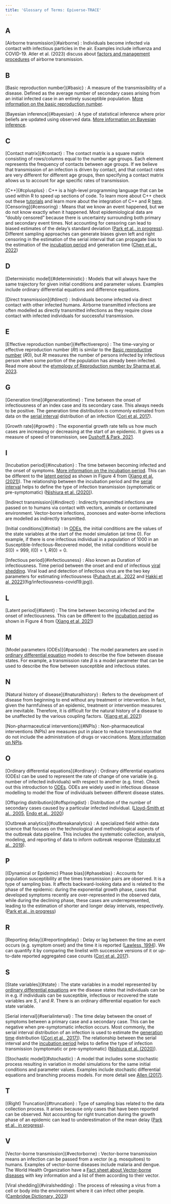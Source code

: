 ```yaml
---
title: 'Glossary of Terms: Epiverse-TRACE'
---
```


## A

[Airborne transmission]{#airborne}
: Individuals become infected via contact with infectious particles in the air. Examples include influenza and COVID-19. Atler et al. (2023) discuss about [factors and management procedures](https://www.ncbi.nlm.nih.gov/books/NBK531468/) of airborne transmission.

## B
[Basic reproduction number]{#basic}
: A measure of the transmissibility of a disease. Defined as the average number of secondary cases arising from an initial infected case in an entirely susceptible population. [More information on the basic reproduction number](https://en.wikipedia.org/wiki/Basic_reproduction_number).  

[Bayesian inference]{#bayesian}
: A type of statistical inference where prior beliefs are updated using observed data. 
[More information on Bayesian inference](https://en.wikipedia.org/wiki/Bayesian_inference).  


## C

[Contact matrix]{#contact}
: The contact matrix is a square matrix consisting of rows/columns equal to the number age groups. Each element represents the frequency of contacts between age groups. If we believe that transmission of an infection is driven by contact, and that contact rates are very different for different age groups, then specifying a contact matrix allows us to account for age specific rates of transmission. 

[C++]{#cplusplus}
: C++ is a high-level programming language that can be used within R to speed up sections of code. To learn more about C++ check out these [tutorials](https://cplusplus.com/doc/tutorial/) and learn more about the integration of C++ and R [here](https://www.rcpp.org/).
[Censoring]{#censoring}
: 
Means that we know an event happened, but we do not know exactly when it happened. Most epidemiological data are “doubly censored” because there is uncertainty surrounding both primary and secondary event times. Not accounting for censoring can lead to biased estimates of the delay’s standard deviation ([Park et al., in progress](https://github.com/parksw3/epidist-paper)).
Different sampling approaches can generate biases given left and right censoring in the estimation of the serial interval that can propagate bias to the estimation of the [incubation period](#incubation) and generation time ([Chen et al., 2022](https://www.nature.com/articles/s41467-022-35496-8/figures/2))

## D

[Deterministic model]{#deterministic}
: Models that will always have the same trajectory for given initial conditions and parameter values. Examples include ordinary differential equations and difference equations. 

[Direct transmission]{#direct}
: Individuals become infected via direct contact with other infected humans. Airborne transmitted infections are often modelled as directly transmitted infections as they require close contact with infected individuals for successful transmission. 

## E

[Effective reproduction number]{#effectiverepro}
: The time-varying or effective reproduction number ($Rt$) is similar to the [Basic reproductive number](#basic) ($R0$), but $Rt$ measures the number of persons infected by infectious person when some portion of the population has already been infected. Read more about the [etymology of Reproduction number by Sharma et al, 2023](https://wwwnc.cdc.gov/eid/article/29/8/22-1445_article).

<!-- ## F -->

## G
[Generation time]{#generationtime}
:  Time between the onset of infectiousness of an index case and its secondary case. This always needs to be positive.
The generation time distribution is commonly estimated from data on the [serial interval](#serialinterval) distribution of an infection ([Cori et al. 2017](https://royalsocietypublishing.org/doi/10.1098/rstb.2016.0371)).

<!-- This can produced biased estimates. ([Knight et al., 2020](https://www.sciencedirect.com/science/article/pii/S2468042720300634)) -->

[Growth rate]{#growth}
: The exponential growth rate tells us how much cases are increasing or decreasing at the start of an epidemic. It gives us a measure of speed of transmission, see [Dushoff & Park, 2021](https://royalsocietypublishing.org/doi/full/10.1098/rspb.2020.1556).

<!-- ## H -->

## I 

[Incubation period]{#incubation}
: The time between becoming infected and the onset of symptoms. 
[More information on the incubation period](https://en.wikipedia.org/wiki/Latent_period_(epidemiology)#Incubation_period). 
This can be different to the [latent period](#latent) as shown in Figure 4 from ([Xiang et al. (2021)](https://www.sciencedirect.com/science/article/pii/S2468042721000038#fig4)).
The relationship between the incubation period and the [serial interval](#serialinterval) helps to define the type of infection transmission (symptomatic or pre-symptomatic) ([Nishiura et al. (2020)](https://www.ijidonline.com/article/S1201-9712(20)30119-3/fulltext#gr2)).

[Indirect transmission]{#indirect}
: Indirectly transmitted infections are passed on to humans via contact with vectors, animals or contaminated environment. Vector-borne infections, zoonoses and water-borne infections are modelled as indirectly transmitted. 

[Initial conditions]{#initial}
: In [ODEs](#ordinary), the initial conditions are the values of the state variables at the start of the model simulation (at time 0). For example, if there is one infectious individual in a population of 1000 in an Susceptible-Infectious-Recovered model, the initial conditions would be $S(0) = 999$, $I(0) = 1$, $R(0) = 0$.  

[Infectious period]{#infectiousness}
: Also known as Duration of infectiousness. Time period between the onset and end of infectious [viral shedding](#viralshedding). 
Viral load and detection of infectious virus are the two key parameters for estimating infectiousness ([Puhach et al., 2022](https://www.nature.com/articles/s41579-022-00822-w) and [Hakki et al, 2022](https://www.thelancet.com/journals/lanres/article/PIIS2213-2600(22)00226-0/fulltext)](fig/infectiousness-covid19.jpg)).

<!-- ## J -->

<!-- ## K -->

## L

[Latent period]{#latent}
: The time between becoming infected and the onset of infectiousness. 
This can be different to the [incubation period](#incubation) as shown in Figure 4 from ([Xiang et al, 2021](https://www.sciencedirect.com/science/article/pii/S2468042721000038#fig4))

## M
[Model parameters (ODEs)]{#parsode}
: The model parameters are used in [ordinary differential equation](#ordinary) models to describe the flow between disease states. For example, a transmission rate $\beta$ is a model parameter that can be used to describe the flow between susceptible and infectious states. 


## N

[Natural history of disease]{#naturalhistory} 
: Refers to the development of disease from beginning to end without any treatment or intervention. In fact, given the harmfulness of an epidemic, treatment or intervention measures are inevitable. Therefore, it is difficult for the natural history of a disease to be unaffected by the various coupling factors. ([Xiang et al, 2021](https://www.sciencedirect.com/science/article/pii/S2468042721000038))

[Non-pharmaceutical interventions]{#NPIs}
: Non-pharmaceutical interventions (NPIs) are measures put in place to reduce transmission that do not include the administration of drugs or vaccinations. [More information on NPIs](https://www.gov.uk/government/publications/technical-report-on-the-covid-19-pandemic-in-the-uk/chapter-8-non-pharmaceutical-interventions).

## O
[Ordinary differential equations]{#ordinary}
: Ordinary differential equations (ODEs) can be used to represent the rate of change of one variable (e.g. number of infected individuals) with respect to another (e.g. time). Check out this introduction to [ODEs](https://mathinsight.org/ordinary_differential_equation_introduction). ODEs are widely used in infectious disease modelling to model the flow of individuals between different disease states. 

[Offspring distribution]{#offspringdist}
: Distribution of the number of secondary cases caused by a particular infected individual. ([Lloyd-Smith et al., 2005](https://www.nature.com/articles/nature04153), [Endo et al., 2020](https://wellcomeopenresearch.org/articles/5-67/v3))

[Outbreak analytics]{#outbreakanalytics}
: A specialized field within data science that focuses on the technological and methodological aspects of the outbreak data pipeline. This includes the systematic collection, analysis, modeling, and reporting of data to inform outbreak response ([Polonsky et al., 2019](https://royalsocietypublishing.org/doi/full/10.1098/rstb.2018.0276)).

## P

[(Dynamical or Epidemic) Phase bias]{#phasebias}
: Accounts for population susceptibility at the times transmission pairs are observed.
It is a type of sampling bias. It affects backward-looking data and is related to the phase of the epidemic: during the exponential growth phase, cases that developed symptoms recently are over-represented in the observed data, while during the declining phase, these cases are underrepresented, leading to the estimation of shorter and longer delay intervals, respectively. ([Park et al., in progress](https://github.com/parksw3/epidist-paper))

<!-- ## Q -->

## R

[Reporting delay]{#reportingdelay}
: Delay or lag between the time an event occurs (e.g. symptom onset) and the time it is reported ([Lawless, 1994](https://www.jstor.org/stable/3315820)). We can quantify it by comparing the linelist with successive versions of it or up-to-date reported aggregated case counts ([Cori et al. 2017](https://royalsocietypublishing.org/doi/10.1098/rstb.2016.0371)).

## S

[State variables]{#state}
: The state variables in a model represented by [ordinary differential equations](#ordinary) are the disease states that individuals can be in e.g. if individuals can be susceptible, infectious or recovered the state variables are $S$, $I$ and $R$. There is an ordinary differential equation for each state variable. 

[Serial interval]{#serialinterval}
: The time delay between the onset of symptoms between a primary case and a secondary case.
This can be negative when pre-symptomatic infection occurs.
Most commonly, the serial interval distribution of an infection is used to estimate the [generation time](#generationtime) distribution ([(Cori et al., 2017)](https://royalsocietypublishing.org/doi/10.1098/rstb.2016.0371)).
The relationship between the serial interval and the [incubation period](#incubation) helps to define the type of infection transmission (symptomatic or pre-symptomatic) ([Nishiura et al. (2020)](https://www.ijidonline.com/article/S1201-9712(20)30119-3/fulltext#gr2)).

[Stochastic model]{#stochastic}
: A model that includes some stochastic process resulting in variation in model simulations for the same initial conditions and parameter values. Examples include stochastic differential equations and branching process models. For more detail see [Allen (2017)](https://doi.org/10.1016/j.idm.2017.03.001).


## T

[(Right) Truncation]{#truncation}
: Type of sampling bias related to the data collection process. It arises because only cases that have been reported can be observed. Not accounting for right truncation during the growth phase of an epidemic can lead to underestimation of the mean delay ([Park et al., in progress](https://github.com/parksw3/epidist-paper)).

<!-- ## U -->

## V

[Vector-borne transmission]{#vectorborne}
: Vector-borne transmission means an infection can be passed from a vector (e.g. mosquitoes) to humans. Examples of vector-borne diseases include malaria and dengue. The World Health Organization have a [Fact sheet about Vector-borne diseases](https://www.who.int/news-room/fact-sheets/detail/vector-borne-diseases) with key information and a list of them according to their vector.

[Viral shedding]{#viralshedding}
: The process of releasing a virus from a cell or body into the environment where it can infect other people. ([Cambridge Dictionary, 2023](https://dictionary.cambridge.org/us/dictionary/english/shedding))

<!-- ## W -->

<!-- ## X -->

<!-- ## Y -->

<!-- ## Z -->
